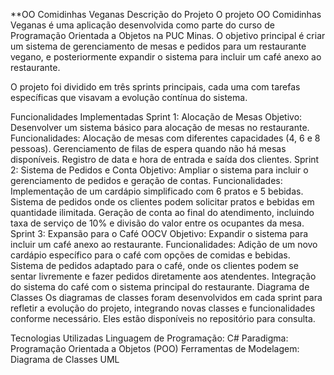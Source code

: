 **OO Comidinhas Veganas
Descrição do Projeto
O projeto OO Comidinhas Veganas é uma aplicação desenvolvida como parte do curso de Programação Orientada a Objetos na PUC Minas. O objetivo principal é criar um sistema de gerenciamento de mesas e pedidos para um restaurante vegano, e posteriormente expandir o sistema para incluir um café anexo ao restaurante.

O projeto foi dividido em três sprints principais, cada uma com tarefas específicas que visavam a evolução contínua do sistema.

Funcionalidades Implementadas
Sprint 1: Alocação de Mesas
Objetivo: Desenvolver um sistema básico para alocação de mesas no restaurante.
Funcionalidades:
Alocação de mesas com diferentes capacidades (4, 6 e 8 pessoas).
Gerenciamento de filas de espera quando não há mesas disponíveis.
Registro de data e hora de entrada e saída dos clientes.
Sprint 2: Sistema de Pedidos e Conta
Objetivo: Ampliar o sistema para incluir o gerenciamento de pedidos e geração de contas.
Funcionalidades:
Implementação de um cardápio simplificado com 6 pratos e 5 bebidas.
Sistema de pedidos onde os clientes podem solicitar pratos e bebidas em quantidade ilimitada.
Geração de conta ao final do atendimento, incluindo taxa de serviço de 10% e divisão do valor entre os ocupantes da mesa.
Sprint 3: Expansão para o Café OOCV
Objetivo: Expandir o sistema para incluir um café anexo ao restaurante.
Funcionalidades:
Adição de um novo cardápio específico para o café com opções de comidas e bebidas.
Sistema de pedidos adaptado para o café, onde os clientes podem se sentar livremente e fazer pedidos diretamente aos atendentes.
Integração do sistema do café com o sistema principal do restaurante.
Diagrama de Classes
Os diagramas de classes foram desenvolvidos em cada sprint para refletir a evolução do projeto, integrando novas classes e funcionalidades conforme necessário. Eles estão disponíveis no repositório para consulta.

Tecnologias Utilizadas
Linguagem de Programação: C#
Paradigma: Programação Orientada a Objetos (POO)
Ferramentas de Modelagem: Diagrama de Classes UML
